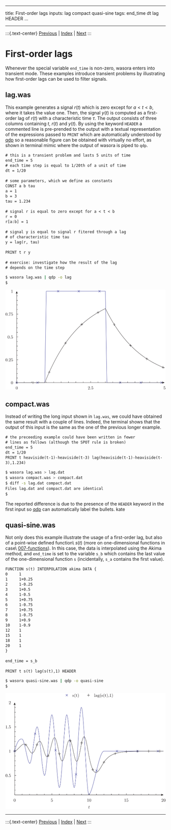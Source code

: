 
---
title: First-order lags
inputs: lag compact quasi-sine
tags: end_time dt lag HEADER
...

-------

:::{.text-center}
[Previous](../002-expressions) | [Index](../) | [Next](../004-exp)
:::

# First-order lags


Whenever the special variable `end_time` is non-zero, wasora enters into transient mode. These examples introduce transient problems by illustrating how first-order lags can be used to filter signals.


## lag.was

This example generates a signal $r(t)$ which is zero except for $a < t < b$, where it takes the value one. Then, the signal $y(t)$  is computed as a first-order lag of $r(t)$ with a characteristic time $\tau$. The output consists of three columns containing $t$, $r(t)$ and $y(t)$. By using the keyword `HEADER` a commented line is pre-prended to the output with a textual representation of the expressions passed to `PRINT` which are automatically understood by [qdp](https://github.com/seamplex/qdp) so a reasonable figure can be obtained with virtually no effort, as shown in terminal mimic where the output of wasora is piped to `qdp`.

```wasora
# this is a transient problem and lasts 5 units of time
end_time = 5
# each time step is equal to 1/20th of a unit of time
dt = 1/20

# some parameters, which we define as constants
CONST a b tau
a = 1
b = 3
tau = 1.234

# signal r is equal to zero except for a < t < b
r = 0
r[a:b] = 1

# signal y is equal to signal r fitered through a lag
# of characteristic time tau
y = lag(r, tau)

PRINT t r y

# exercise: investigate how the result of the lag
# depends on the time step
```

```bash
$ wasora lag.was | qdp -o lag
$ 
```

![Output of `lag.was`](lag.svg)

## compact.was

Instead of writing the long input shown in `lag.was`, we could have obtained the same result with a couple of lines. Indeed, the terminal shows that the output of this input is the same as the one of the previous longer example.

```wasora
# the preceeding example could have been written in fewer
# lines as follows (although the SPOT rule is broken)
end_time = 5
dt = 1/20
PRINT t heaviside(t-1)-heaviside(t-3) lag(heaviside(t-1)-heaviside(t-3),1.234)
```

```bash
$ wasora lag.was > lag.dat
$ wasora compact.was > compact.dat
$ diff -s lag.dat compact.dat
Files lag.dat and compact.dat are identical
$ 
```

The reported difference is due to the presence of the `HEADER` keyword in the first input so [qdp](https://github.com/seamplex/qdp) can automatically label the bullets.
kate 

## quasi-sine.was

Not only does this example illustrate the usage of a first-order lag, but also of a point-wise defined function\ $s(t)$ (more on one-dimensional functions in case\ [007-functions](../007-functions)). In this case, the data is interpolated using the Akima method, and `end_time` is set to the variable `s_b` which contains the last value of the one-dimensional function `s` (incidentally, `s_a` contains the first value). 

```wasora
FUNCTION s(t) INTERPOLATION akima DATA {
0     1
1     1+0.25
2     1-0.25
3     1+0.5
4     1-0.5
5     1+0.75
6     1-0.75
7     1+0.75
8     1-0.75
9     1+0.9
10    1-0.9
12    1
15    1
18    1    
20    1  
}

end_time = s_b

PRINT t s(t) lag(s(t),1) HEADER
```

```bash
$ wasora quasi-sine.was | qdp -o quasi-sine
$ 
```

![Output of `quasi-sine.was`](quasi-sine.svg)

-------

:::{.text-center}
[Previous](../002-expressions) | [Index](../) | [Next](../004-exp)
:::

